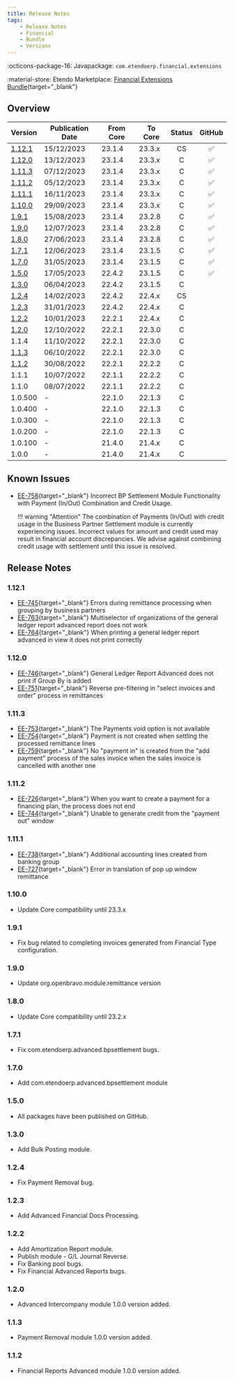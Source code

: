 ```yaml
---
title: Release Notes
tags:
    - Release Notes
    - Financial
    - Bundle
    - Versions
---
```

:octicons-package-16: Javapackage: `com.etendoerp.financial.extensions`

:material-store: Etendo Marketplace:  [Financial Extensions Bundle](https://marketplace.etendo.cloud/#/product-details?module=9876ABEF90CC4ABABFC399544AC14558){target="_blank"}

## Overview

| Version | Publication Date | From Core | To Core| Status | GitHub|
| --- | --- | --- | --- | :---: | :---: |
| [1.12.1](/whats-new/release-notes/etendo-classic/bundles/financial-extensions/release-notes/#1121)   | 15/12/2023 | 23.1.4 | 23.3.x | CS | :white_check_mark:    |
| [1.12.0](/whats-new/release-notes/etendo-classic/bundles/financial-extensions/release-notes/#1120)   | 13/12/2023 | 23.1.4 | 23.3.x | C | :white_check_mark:    |
| [1.11.3](/whats-new/release-notes/etendo-classic/bundles/financial-extensions/release-notes/#1113)   | 07/12/2023 | 23.1.4 | 23.3.x | C | :white_check_mark:    |
| [1.11.2](/whats-new/release-notes/etendo-classic/bundles/financial-extensions/release-notes/#1112)   | 05/12/2023 | 23.1.4 | 23.3.x | C | :white_check_mark:    |
| [1.11.1](/whats-new/release-notes/etendo-classic/bundles/financial-extensions/release-notes/#1111)   | 16/11/2023 | 23.1.4 | 23.3.x | C | :white_check_mark:    |
| [1.10.0](/whats-new/release-notes/etendo-classic/bundles/financial-extensions/release-notes/#1100)   | 29/09/2023 | 23.1.4 | 23.3.x | C | :white_check_mark:    |
| [1.9.1](/whats-new/release-notes/etendo-classic/bundles/financial-extensions/release-notes/#191)     | 15/08/2023 | 23.1.4 | 23.2.8 | C | :white_check_mark:    |
| [1.9.0](/whats-new/release-notes/etendo-classic/bundles/financial-extensions/release-notes/#190)     | 12/07/2023 | 23.1.4 | 23.2.8 | C | :white_check_mark:    |
| [1.8.0](/whats-new/release-notes/etendo-classic/bundles/financial-extensions/release-notes/#180)     | 27/06/2023 | 23.1.4 | 23.2.8 | C | :white_check_mark:    |
| [1.7.1](/whats-new/release-notes/etendo-classic/bundles/financial-extensions/release-notes/#171)    | 12/06/2023 | 23.1.4 | 23.1.5 | C  | :white_check_mark:    |
| [1.7.0](/whats-new/release-notes/etendo-classic/bundles/financial-extensions/release-notes/#170)     | 31/05/2023 | 23.1.4 | 23.1.5 | C | :white_check_mark:    |
| [1.5.0](/whats-new/release-notes/etendo-classic/bundles/financial-extensions/release-notes/#150)     | 17/05/2023 | 22.4.2 | 23.1.5 | C | :white_check_mark:    |
| [1.3.0](/whats-new/release-notes/etendo-classic/bundles/financial-extensions/release-notes/#130)     | 06/04/2023 | 22.4.2 | 23.1.5 | C  |                       |
| [1.2.4](/whats-new/release-notes/etendo-classic/bundles/financial-extensions/release-notes/#124)     | 14/02/2023 | 22.4.2 | 22.4.x | CS |                       |
| [1.2.3](/whats-new/release-notes/etendo-classic/bundles/financial-extensions/release-notes/#123)    | 31/01/2023 | 22.4.2 | 22.4.x | C  |                       |   
| [1.2.2](/whats-new/release-notes/etendo-classic/bundles/financial-extensions/release-notes/#122)    | 10/01/2023 | 22.2.1 | 22.4.x | C  |                       |
| [1.2.0](/whats-new/release-notes/etendo-classic/bundles/financial-extensions/release-notes/#120)     | 12/10/2022 | 22.2.1 | 22.3.0 | C  |                       |
| 1.1.4     | 11/10/2022 | 22.2.1 | 22.3.0 | C  |                       |
| [1.1.3](/whats-new/release-notes/etendo-classic/bundles/financial-extensions/release-notes/#113) | 06/10/2022 | 22.2.1 | 22.3.0 | C  |                       |
| [1.1.2](/whats-new/release-notes/etendo-classic/bundles/financial-extensions/release-notes/#112) | 30/08/2022 | 22.2.1 | 22.2.2 | C  |                       |
| 1.1.1     | 10/07/2022 | 22.1.1 | 22.2.2 | C  |                       |
| 1.1.0     | 08/07/2022 | 22.1.1 | 22.2.2 | C  |                       |
| 1.0.500   | -          | 22.1.0 | 22.1.3 | C  |                       |
| 1.0.400   | -          | 22.1.0 | 22.1.3 | C  |                       |
| 1.0.300   | -          | 22.1.0 | 22.1.3 | C  |                       |
| 1.0.200   | -          | 22.1.0 | 22.1.3 | C  |                       |
| 1.0.100   | -          | 21.4.0 | 21.4.x | C  |                       |
| 1.0.0     | -          | 21.4.0 | 21.4.x | C  |                       |

## Known Issues

- [EE-758](https://github.com/etendosoftware/com.etendoerp.financial.extensions/issues/17){target="\_blank"} Incorrect BP Settlement Module Functionality with Payment (In/Out) Combination and Credit Usage.
  
    !!! warning "Attention"
        The combination of Payments (In/Out) with credit usage in the Business Partner Settlement module is currently experiencing issues. Incorrect values for amount and credit used may result in financial account discrepancies. We advise against combining credit usage with settlement until this issue is resolved.


## Release Notes
### 1.12.1
- [EE-745](https://github.com/etendosoftware/com.etendoerp.financial.extensions/issues/10){target="\_blank"}  Errors during remittance processing when grouping by business partners
- [EE-763](https://github.com/etendosoftware/com.etendoerp.financial.extensions/issues/22){target="\_blank"} Multiselector of organizations of the general ledger report advanced report does not work
- [EE-764](https://github.com/etendosoftware/com.etendoerp.financial.extensions/issues/21){target="\_blank"} When printing a general ledger report advanced in view it does not print correctly

### 1.12.0
- [EE-746](https://github.com/etendosoftware/com.etendoerp.financial.extensions/issues/11){target="\_blank"} General Ledger Report Advanced does not print if Group By is added
- [EE-751](https://github.com/etendosoftware/com.etendoerp.financial.extensions/issues/12){target="\_blank"} Reverse pre-filtering in "select invoices and order" process in remittances
 
### 1.11.3
- [EE-753](https://github.com/etendosoftware/com.etendoerp.financial.extensions/issues/14){target="\_blank"} The Payments void option is not available
- [EE-754](https://github.com/etendosoftware/com.etendoerp.financial.extensions/issues/15){target="\_blank"} Payment is not created when settling the processed remittance lines
- [EE-759](https://github.com/etendosoftware/com.etendoerp.financial.extensions/issues/19){target="\_blank"} No "payment in" is created from the "add payment" process of the sales invoice when the sales invoice is cancelled with another one

### 1.11.2
- [EE-726](https://github.com/etendosoftware/com.etendoerp.financial.extensions/issues/5){target="\_blank"} When you want to create a payment for a financing plan, the process does not end
- [EE-744](https://github.com/etendosoftware/com.etendoerp.financial.extensions/issues/9){target="\_blank"} Unable to generate credit from the "payment out" window
### 1.11.1
- [EE-738](https://github.com/etendosoftware/com.etendoerp.financial.extensions/issues/6){target="\_blank"} Additional accounting lines created from banking group
- [EE-727](https://github.com/etendosoftware/com.etendoerp.financial.extensions/issues/7){target="\_blank"} Error in translation of pop up window remittance
### 1.10.0 
- Update Core compatibility until 23.3.x
### 1.9.1 
- Fix bug related to completing invoices generated from Financial Type configuration.
### 1.9.0 
- Update org.openbravo.module.remittance version
### 1.8.0
- Update Core compatibility until 23.2.x
### 1.7.1
- Fix com.etendoerp.advanced.bpsettlement bugs.
### 1.7.0
- Add com.etendoerp.advanced.bpsettlement module
### 1.5.0
- All packages have been published on GitHub.
### 1.3.0
- Add Bulk Posting module.

### 1.2.4
- Fix Payment Removal bug.

### 1.2.3
- Add Advanced Financial Docs Processing.

### 1.2.2
- Add Amortization Report module.
- Publish module - G/L Journal Reverse.
- Fix Banking pool bugs.
- Fix Financial Advanced Reports bugs.

### 1.2.0
- Advanced Intercompany module 1.0.0 version added.

### 1.1.3
- Payment Removal module 1.0.0 version added.

### 1.1.2
- Financial Reports Advanced module 1.0.0 version added.